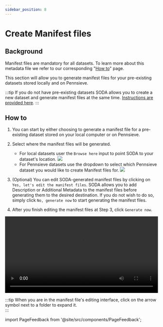 ```yaml
---
sidebar_position: 8
---
```


# Create Manifest files

## Background

Manifest files are mandatory for all datasets. To learn more about this metadata file we refer to our corresponding "[How to](../how-to/how-to-structure-the-manifest-metadata-file.md)" page.

This section will allow you to generate manifest files for your pre-existing datasets stored locally and on Pennsieve.

:::tip
If you do not have pre-existing datasets SODA allows you to create a new dataset and generate manifest files at the same time. [Instructions are provided here](../prepare-dataset/organize-dataset.md).
:::

## How to

1. You can start by either choosing to generate a manifest file for a pre-existing dataset stored on your local computer or on Pennsieve.
2. Select where the manifest files will be generated.
   - For local datasets user the `Browse here` input to point SODA to your dataset's location.
     ![](https://github.com/fairdataihub/SODA-for-SPARC/raw/main/docs/documentation/Prepare-metadata/Manifest/manifest-local-dataset.PNG?raw=true)
   - For Pennsieve datasets use the dropdown to select which Pennsieve dataset you would like to create Manifest files for.
     ![](https://github.com/fairdataihub/SODA-for-SPARC/raw/main/docs/documentation/Prepare-metadata/Manifest/manifest-pennsieve.PNG?raw=true)
3. (Optional) You can edit SODA-generated manifest files by clicking on `Yes, let's edit the manifest files`. SODA allows you to add Description or Additional Metadata to the manifest files before generating them to the desired destination. If you do not wish to do so, simply click `No, generate now` to start generating the manifest files.

4. After you finish editing the manifest files at Step 3, click `Generate now`.

<video
   controls
   width="100%"
   src="https://github.com/fairdataihub/SODA-for-SPARC/raw/main/docs/documentation/Videos/manifest.mp4"
/>

:::tip
When you are in the manifest file's editing interface, click on the arrow symbol next to a folder to expand it.  
:::

import PageFeedback from '@site/src/components/PageFeedback';

<PageFeedback />
